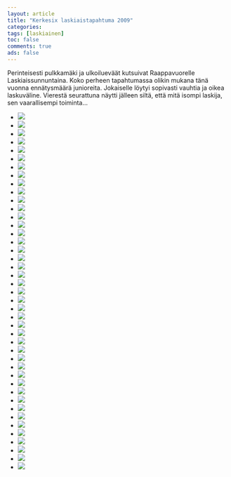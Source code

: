 ```yaml
--- 
layout: article 
title: "Kerkesix laskiaistapahtuma 2009" 
categories: 
tags: [laskiainen]
toc: false 
comments: true 
ads: false 
--- 
```


Perinteisesti pulkkamäki ja ulkoilueväät kutsuivat Raappavuorelle
Laskiaissunnuntaina. Koko perheen tapahtumassa olikin mukana tänä vuonna
ennätysmäärä junioreita. Jokaiselle löytyi sopivasti vauhtia ja oikea
laskuväline. Vierestä seurattuna näytti jälleen siltä, että mitä isompi
laskija, sen vaarallisempi toiminta…

<div class="image-gallery">

-   [![](/Media/Default/ImageGalleries/laskiainen-2009/Thumbnails/Laskiainen%2020090222%20001.jpg)](/Media/Default/ImageGalleries/laskiainen-2009/Laskiainen%2020090222%20001.jpg)
-   [![](/Media/Default/ImageGalleries/laskiainen-2009/Thumbnails/Laskiainen%2020090222%20006.jpg)](/Media/Default/ImageGalleries/laskiainen-2009/Laskiainen%2020090222%20006.jpg)
-   [![](/Media/Default/ImageGalleries/laskiainen-2009/Thumbnails/Laskiainen%2020090222%20010.jpg)](/Media/Default/ImageGalleries/laskiainen-2009/Laskiainen%2020090222%20010.jpg)
-   [![](/Media/Default/ImageGalleries/laskiainen-2009/Thumbnails/Laskiainen%2020090222%20013.jpg)](/Media/Default/ImageGalleries/laskiainen-2009/Laskiainen%2020090222%20013.jpg)
-   [![](/Media/Default/ImageGalleries/laskiainen-2009/Thumbnails/Laskiainen%2020090222%20017.jpg)](/Media/Default/ImageGalleries/laskiainen-2009/Laskiainen%2020090222%20017.jpg)
-   [![](/Media/Default/ImageGalleries/laskiainen-2009/Thumbnails/Laskiainen%2020090222%20018.jpg)](/Media/Default/ImageGalleries/laskiainen-2009/Laskiainen%2020090222%20018.jpg)
-   [![](/Media/Default/ImageGalleries/laskiainen-2009/Thumbnails/Laskiainen%2020090222%20029.jpg)](/Media/Default/ImageGalleries/laskiainen-2009/Laskiainen%2020090222%20029.jpg)
-   [![](/Media/Default/ImageGalleries/laskiainen-2009/Thumbnails/Laskiainen%2020090222%20045.jpg)](/Media/Default/ImageGalleries/laskiainen-2009/Laskiainen%2020090222%20045.jpg)
-   [![](/Media/Default/ImageGalleries/laskiainen-2009/Thumbnails/Laskiainen%2020090222%20047.jpg)](/Media/Default/ImageGalleries/laskiainen-2009/Laskiainen%2020090222%20047.jpg)
-   [![](/Media/Default/ImageGalleries/laskiainen-2009/Thumbnails/Laskiainen%2020090222%20052.jpg)](/Media/Default/ImageGalleries/laskiainen-2009/Laskiainen%2020090222%20052.jpg)
-   [![](/Media/Default/ImageGalleries/laskiainen-2009/Thumbnails/Laskiainen%2020090222%20068.jpg)](/Media/Default/ImageGalleries/laskiainen-2009/Laskiainen%2020090222%20068.jpg)
-   [![](/Media/Default/ImageGalleries/laskiainen-2009/Thumbnails/Laskiainen%2020090222%20070.jpg)](/Media/Default/ImageGalleries/laskiainen-2009/Laskiainen%2020090222%20070.jpg)
-   [![](/Media/Default/ImageGalleries/laskiainen-2009/Thumbnails/Laskiainen%2020090222%20083.jpg)](/Media/Default/ImageGalleries/laskiainen-2009/Laskiainen%2020090222%20083.jpg)
-   [![](/Media/Default/ImageGalleries/laskiainen-2009/Thumbnails/Laskiainen%2020090222%20093.jpg)](/Media/Default/ImageGalleries/laskiainen-2009/Laskiainen%2020090222%20093.jpg)
-   [![](/Media/Default/ImageGalleries/laskiainen-2009/Thumbnails/Laskiainen%2020090222%20100.jpg)](/Media/Default/ImageGalleries/laskiainen-2009/Laskiainen%2020090222%20100.jpg)
-   [![](/Media/Default/ImageGalleries/laskiainen-2009/Thumbnails/Laskiainen%2020090222%20106.jpg)](/Media/Default/ImageGalleries/laskiainen-2009/Laskiainen%2020090222%20106.jpg)
-   [![](/Media/Default/ImageGalleries/laskiainen-2009/Thumbnails/Laskiainen%2020090222%20108.jpg)](/Media/Default/ImageGalleries/laskiainen-2009/Laskiainen%2020090222%20108.jpg)
-   [![](/Media/Default/ImageGalleries/laskiainen-2009/Thumbnails/Laskiainen%2020090222%20116.jpg)](/Media/Default/ImageGalleries/laskiainen-2009/Laskiainen%2020090222%20116.jpg)
-   [![](/Media/Default/ImageGalleries/laskiainen-2009/Thumbnails/Laskiainen%2020090222%20125.jpg)](/Media/Default/ImageGalleries/laskiainen-2009/Laskiainen%2020090222%20125.jpg)
-   [![](/Media/Default/ImageGalleries/laskiainen-2009/Thumbnails/Laskiainen%2020090222%20133.jpg)](/Media/Default/ImageGalleries/laskiainen-2009/Laskiainen%2020090222%20133.jpg)
-   [![](/Media/Default/ImageGalleries/laskiainen-2009/Thumbnails/Laskiainen%2020090222%20142.jpg)](/Media/Default/ImageGalleries/laskiainen-2009/Laskiainen%2020090222%20142.jpg)
-   [![](/Media/Default/ImageGalleries/laskiainen-2009/Thumbnails/Laskiainen%2020090222%20143.jpg)](/Media/Default/ImageGalleries/laskiainen-2009/Laskiainen%2020090222%20143.jpg)
-   [![](/Media/Default/ImageGalleries/laskiainen-2009/Thumbnails/Laskiainen%2020090222%20150.jpg)](/Media/Default/ImageGalleries/laskiainen-2009/Laskiainen%2020090222%20150.jpg)
-   [![](/Media/Default/ImageGalleries/laskiainen-2009/Thumbnails/Laskiainen%2020090222%20154.jpg)](/Media/Default/ImageGalleries/laskiainen-2009/Laskiainen%2020090222%20154.jpg)
-   [![](/Media/Default/ImageGalleries/laskiainen-2009/Thumbnails/Laskiainen%2020090222%20157.jpg)](/Media/Default/ImageGalleries/laskiainen-2009/Laskiainen%2020090222%20157.jpg)
-   [![](/Media/Default/ImageGalleries/laskiainen-2009/Thumbnails/Laskiainen%2020090222%20168.jpg)](/Media/Default/ImageGalleries/laskiainen-2009/Laskiainen%2020090222%20168.jpg)
-   [![](/Media/Default/ImageGalleries/laskiainen-2009/Thumbnails/Laskiainen%2020090222%20183.jpg)](/Media/Default/ImageGalleries/laskiainen-2009/Laskiainen%2020090222%20183.jpg)
-   [![](/Media/Default/ImageGalleries/laskiainen-2009/Thumbnails/Laskiainen%2020090222%20188.jpg)](/Media/Default/ImageGalleries/laskiainen-2009/Laskiainen%2020090222%20188.jpg)
-   [![](/Media/Default/ImageGalleries/laskiainen-2009/Thumbnails/Laskiainen%2020090222%20196.jpg)](/Media/Default/ImageGalleries/laskiainen-2009/Laskiainen%2020090222%20196.jpg)
-   [![](/Media/Default/ImageGalleries/laskiainen-2009/Thumbnails/Laskiainen%2020090222%20200.jpg)](/Media/Default/ImageGalleries/laskiainen-2009/Laskiainen%2020090222%20200.jpg)
-   [![](/Media/Default/ImageGalleries/laskiainen-2009/Thumbnails/Laskiainen%2020090222%20215.jpg)](/Media/Default/ImageGalleries/laskiainen-2009/Laskiainen%2020090222%20215.jpg)
-   [![](/Media/Default/ImageGalleries/laskiainen-2009/Thumbnails/Laskiainen%2020090222%20219.jpg)](/Media/Default/ImageGalleries/laskiainen-2009/Laskiainen%2020090222%20219.jpg)
-   [![](/Media/Default/ImageGalleries/laskiainen-2009/Thumbnails/Äkäslompolo%20∩09%20037.JPG)](/Media/Default/ImageGalleries/laskiainen-2009/Äkäslompolo%20∩09%20037.JPG)
-   [![](/Media/Default/ImageGalleries/laskiainen-2009/Thumbnails/Äkäslompolo%20∩09%20038.JPG)](/Media/Default/ImageGalleries/laskiainen-2009/Äkäslompolo%20∩09%20038.JPG)
-   [![](/Media/Default/ImageGalleries/laskiainen-2009/Thumbnails/Äkäslompolo%20∩09%20039.JPG)](/Media/Default/ImageGalleries/laskiainen-2009/Äkäslompolo%20∩09%20039.JPG)
-   [![](/Media/Default/ImageGalleries/laskiainen-2009/Thumbnails/Äkäslompolo%20∩09%20040.JPG)](/Media/Default/ImageGalleries/laskiainen-2009/Äkäslompolo%20∩09%20040.JPG)
-   [![](/Media/Default/ImageGalleries/laskiainen-2009/Thumbnails/Äkäslompolo%20∩09%20041.JPG)](/Media/Default/ImageGalleries/laskiainen-2009/Äkäslompolo%20∩09%20041.JPG)
-   [![](/Media/Default/ImageGalleries/laskiainen-2009/Thumbnails/Äkäslompolo%20∩09%20043.JPG)](/Media/Default/ImageGalleries/laskiainen-2009/Äkäslompolo%20∩09%20043.JPG)
-   [![](/Media/Default/ImageGalleries/laskiainen-2009/Thumbnails/Äkäslompolo%20∩09%20044.JPG)](/Media/Default/ImageGalleries/laskiainen-2009/Äkäslompolo%20∩09%20044.JPG)
-   [![](/Media/Default/ImageGalleries/laskiainen-2009/Thumbnails/Äkäslompolo%20∩09%20045.JPG)](/Media/Default/ImageGalleries/laskiainen-2009/Äkäslompolo%20∩09%20045.JPG)
-   [![](/Media/Default/ImageGalleries/laskiainen-2009/Thumbnails/Äkäslompolo%20∩09%20046.JPG)](/Media/Default/ImageGalleries/laskiainen-2009/Äkäslompolo%20∩09%20046.JPG)
-   [![](/Media/Default/ImageGalleries/laskiainen-2009/Thumbnails/Äkäslompolo%20∩09%20047.JPG)](/Media/Default/ImageGalleries/laskiainen-2009/Äkäslompolo%20∩09%20047.JPG)
-   [![](/Media/Default/ImageGalleries/laskiainen-2009/Thumbnails/Äkäslompolo_∩09_042.JPG)](/Media/Default/ImageGalleries/laskiainen-2009/Äkäslompolo_∩09_042.JPG)

</div>
